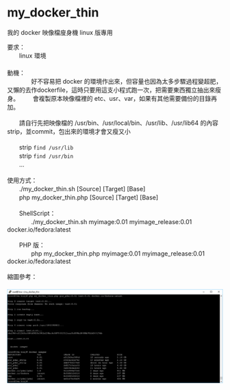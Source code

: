 # my_docker_thin
我的 docker 映像檔廋身機 linux 版專用

要求：<br>
　　linux 環境<br>　　
<br>
動機：<br>
　　　　好不容易把 docker 的環境作出來，但容量也因為太多步驟過程變超肥，又懶的去作dockerfile，這時只要用這支小程式跑一次，把需要東西獨立抽出來瘦身。
　　會複製原本映像檔裡的 etc、usr、var，如果有其他需要備份的目錄再加。<br>
   <br>
　　請自行先把映像檔的 /usr/bin、/usr/local/bin、/usr/lib、/usr/lib64 的內容 strip，並commit，包出來的環境才會又瘦又小<br>
   <br>
   　　strip `find /usr/lib`<br>
   　　strip `find /usr/bin`<br>
   　　...<br>
  <br>
使用方式：<br>
　　./my_docker_thin.sh [Source] [Target] [Base]<br>
　　php my_docker_thin.php [Source] [Target] [Base]<br>
  <br>
　　ShellScript：<br>
　　　　./my_docker_thin.sh myimage:0.01 myimage_release:0.01 docker.io/fedora:latest<br>
  <br>
　　PHP 版：<br>
　　　　php my_docker_thin.php myimage:0.01 myimage_release:0.01 docker.io/fedora:latest<br>
<br>
縮圖參考：<br>
　　<img src="screenshot/screenshot_01.png">   
   
